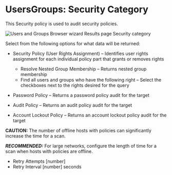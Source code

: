 # UsersGroups: Security Category

This Security policy is used to audit security policies.

![Users and Groups Browser wizard Results page Security category](/img/product_docs/accessanalyzer/accessanalyzer/enterpriseauditor/admin/datacollector/usersgroups/category/security.png)

Select from the following options for what data will be returned:

- Security Policy (User Rights Assignment) – Identifies user rights assignment for each individual policy part that grants or removes rights

  - Resolve Nested Group Membership – Returns nested group membership
  - Find all users and groups who have the following right – Select the checkboxes next to the rights desired for the query
- Password Policy – Returns a password policy audit for the target
- Audit Policy – Returns an audit policy audit for the target
- Account Lockout Policy – Returns an account lockout policy audit for the target

__CAUTION:__ The number of offline hosts with policies can significantly increase the time for a scan.

___RECOMMENDED:___ For large networks, configure the length of time for a scan when hosts with policies are offline.

- Retry Attempts [number]
- Retry Interval [number] seconds

